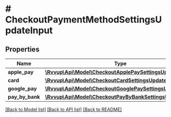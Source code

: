 # # CheckoutPaymentMethodSettingsUpdateInput

## Properties

Name | Type | Description | Notes
------------ | ------------- | ------------- | -------------
**apple_pay** | [**\Rvvup\Api\Model\CheckoutApplePaySettingsUpdateInput**](CheckoutApplePaySettingsUpdateInput.md) |  | [optional]
**card** | [**\Rvvup\Api\Model\CheckoutCardSettingsUpdateInput**](CheckoutCardSettingsUpdateInput.md) |  | [optional]
**google_pay** | [**\Rvvup\Api\Model\CheckoutGooglePaySettingsUpdateInput**](CheckoutGooglePaySettingsUpdateInput.md) |  | [optional]
**pay_by_bank** | [**\Rvvup\Api\Model\CheckoutPayByBankSettingsUpdateInput**](CheckoutPayByBankSettingsUpdateInput.md) |  | [optional]

[[Back to Model list]](../../README.md#models) [[Back to API list]](../../README.md#endpoints) [[Back to README]](../../README.md)
